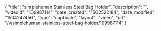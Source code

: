 {
    "title": "simplehuman Stainless Steel Bag Holder",
    "description": "",
    "videoid": "109987114",
    "date_created": "1502522184",
    "date_modified": "1504247456",
    "type": "captivate",
    "layout": "video",
    "url": "\/v\/simplehuman-stainless-steel-bag-holder\/109987114"
}